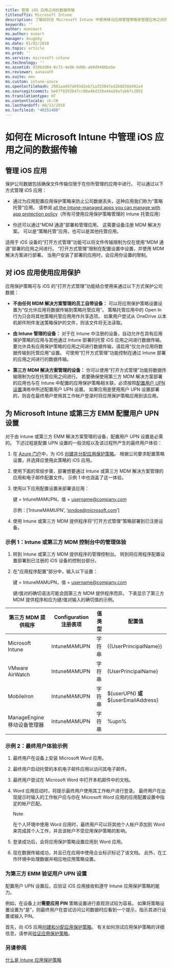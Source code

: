 ```yaml
---
title: 管理 iOS 应用之间的数据传输
titlesuffix: Microsoft Intune
description: 了解如何在 Microsoft Intune 中使用移动应用管理策略来管理应用之间的数据传输。
keywords: ''
author: msmimart
ms.author: mimart
manager: dougeby
ms.date: 01/02/2018
ms.topic: article
ms.prod: ''
ms.service: microsoft-intune
ms.technology: ''
ms.assetid: d10b2d64-8c72-4e9b-bd06-ab9d9486ba5e
ms.reviewer: aanavath
ms.suite: ems
ms.custom: intune-azure
ms.openlocfilehash: 2991aa947a693d2eb71a355047ed266838dd92a4
ms.sourcegitcommit: be67f8293b47cc08a46d328a44a50a7ab67c2052
ms.translationtype: HT
ms.contentlocale: zh-CN
ms.lasthandoff: 08/13/2018
ms.locfileid: "40251488"
---
```

# <a name="how-to-manage-data-transfer-between-ios-apps-in-microsoft-intune"></a>如何在 Microsoft Intune 中管理 iOS 应用之间的数据传输
## <a name="manage-ios-apps"></a>管理 iOS 应用
保护公司数据包括确保文件传输仅限于在你所管理的应用中进行。  可以通过以下方式管理 iOS 应用：

-   通过为应用配置应用保护策略来防止公司数据丢失，这种应用我们称为“策略托管”应用。 请参阅 [all the Intune-managed apps you can manage with app protection policy](https://www.microsoft.com/cloud-platform/microsoft-intune-apps)（所有可使用应用保护策略管理的 Intune 托管应用）

-   你还可以通过“MDM 通道”部署和管理应用。  这需要设备注册 MDM 解决方案。 可以是“策略托管”应用，也可以是其他托管应用。

适用于 iOS 设备的“打开方式管理”功能可以将文件传输限制为仅在使用“MDM 通道”部署的应用之间进行。 “打开方式管理”限制在配置设置中设置，并使用 MDM 解决方案进行部署。  当用户安装了部署的应用时，会应用你设置的限制。

##  <a name="using-app-protection-with-ios-apps"></a>对 iOS 应用使用应用保护
应用保护策略可与 iOS 的“打开方式管理”功能结合使用来通过以下方式保护公司数据：

-   **不由任何 MDM 解决方案管理的员工自带设备：** 可以将应用保护策略设置设置为“仅允许应用将数据传输到策略托管应用”。 策略托管应用中的 Open In 行为只会将其他策略托管应用用作共享选项。 如果用户尝试从 OneDrive 以本机邮件附件发送策略保护的文件，则该文件将无法读取。

-   **由 Intune 管理的设备：** 对于在 Intune 中注册的设备，自动允许在具有应用保护策略的应用与其他通过 Intune 部署的托管 iOS 应用之间进行数据传输。 要允许具有应用保护策略的应用之间进行数据传输，请启用“仅允许应用将数据传输到托管应用”设置。 可使用“打开方式管理”功能控制在通过 Intune 部署的应用之间进行的数据传输。   

-   **第三方 MDM 解决方案管理的设备：** 你可以使用“打开方式管理”功能将数据传输限制为仅在托管应用之间进行。
若要确保使用第三方 MDM 解决方案部署的应用也与在 Intune 中配置的应用保护策略相关联，必须按照[配置用户 UPN 设置](#configure-user-upn-setting-for-third-party-emm)演练中所述配置用户 UPN 设置。  如果应用是使用用户 UPN 设置部署的，则会在最终用户使用其工作帐户登录时将应用保护策略应用到该应用。

## <a name="configure-user-upn-setting-for-microsoft-intune-or-third-party-emm"></a>为 Microsoft Intune 或第三方 EMM 配置用户 UPN 设置
对于由 Intune 或第三方 EMM 解决方案管理的设备，配置用户 UPN 设置是必需的。 下述过程是配置 UPN 设置的一般流程以及该过程所产生的最终用户体验：

1.  在 [Azure 门户](https://portal.azure.com)中，为 iOS [创建并分配应用保护策略](app-protection-policies.md)。 根据公司要求配置策略设置，并选择应使用此策略的 iOS 应用。

2.  使用下面的常规步骤，部署想要通过 Intune 或第三方 MDM 解决方案管理的应用和电子邮件配置文件。 示例 1 中也涵盖了这一体验。

3.  使用以下应用配置设置来部署该应用：

      键 = IntuneMAMUPN，值 = <username@company.com>

      示例：[‘IntuneMAMUPN’, ‘jondoe@microsoft.com’]

4.  使用 Intune 或第三方 MDM 提供程序将“打开方式管理”策略部署到已注册设备。


### <a name="example-1-admin-experience-in-intune-or-third-party-mdm-console"></a>示例 1：Intune 或第三方 MDM 控制台中的管理体验

1. 转到 Intune 或第三方 MDM 提供程序的管理控制台。 转到将应用程序配置设置部署到已注册的 iOS 设备的控制台部分。

2. 在“应用程序配置”部分中，输入以下设置：

   键 = IntuneMAMUPN，值 = <username@company.com>

   键/值对的确切语法可能会因第三方 MDM 提供程序而异。 下表显示了第三方 MDM 提供程序和应为键/值对输入的确切值的示例。

|第三方 MDM 提供程序| Configuration 注册表项 | 值类型 | 配置值|
| ------- | ---- | ---- | ---- |
|Microsoft Intune| IntuneMAMUPN | 字符串 | {{UserPrincipalName}}|
|VMware AirWatch| IntuneMAMUPN | 字符串 | {UserPrincipalName}|
|MobileIron | IntuneMAMUPN | 字符串 | ${userUPN} **或** ${userEmailAddress} |
|ManageEngine 移动设备管理器 | IntuneMAMUPN | 字符串 | %upn% |


### <a name="example-2-end-user-experience"></a>示例 2：最终用户体验示例

1.  最终用户在设备上安装 Microsoft Word 应用。

2.  最终用户启动托管的本机电子邮件应用以访问其电子邮件。

3.  最终用户尝试在 Microsoft Word 中打开本机邮件中的文档。

4.  Word 应用启动时，将提示最终用户使用其工作帐户进行登录。  最终用户在出现提示时输入的工作帐户应与你在 Microsoft Word 应用的应用配置设置中指定的帐户匹配。

    > [!NOTE]
    > 在个人环境中使用 Word 应用时，最终用户可以将其他个人帐户添加到 Word 来完成其个人工作，并且该帐户不受应用保护策略的影响。

5.  登录成功后，会将应用保护策略设置应用到 Word 应用。

6.  现在数据传输成功，并且已在应用中使用企业标识标记了该文档。 此外，在工作环境中处理数据并相应地应用策略设置。

### <a name="validate-user-upn-setting-for-third-party-emm"></a>为第三方 EMM 验证用户 UPN 设置

配置用户 UPN 设置后，应验证 iOS 应用接收和遵守 Intune 应用保护策略的能力。

例如，在设备上对**需要应用 PIN** 策略设置进行直观测试较为容易。 如果将策略设置设置为“是”，则最终用户在尝试访问公司数据时应看到一个提示，指示其进行设置或输入 PIN。

首先，向 iOS 应用[创建和分配应用保护策略](app-protection-policies.md)。 有关如何测试应用保护策略的详细信息，请参阅[验证应用保护策略](app-protection-policies-validate.md)。


### <a name="see-also"></a>另请参阅
[什么是 Intune 应用保护策略](app-protection-policy.md)
